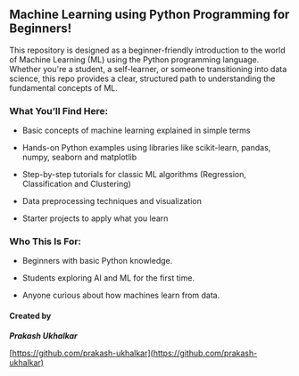 ## Machine Learning using Python Programming for Beginners!

This repository is designed as a beginner-friendly introduction to the world of Machine Learning (ML) using the Python programming language. Whether you're a student, a self-learner, or someone transitioning into data science, this repo provides a clear, structured path to understanding the fundamental concepts of ML.

### What You’ll Find Here:

* Basic concepts of machine learning explained in simple terms

* Hands-on Python examples using libraries like scikit-learn, pandas, numpy, seaborn and matplotlib

* Step-by-step tutorials for classic ML algorithms (Regression, Classification and Clustering)

* Data preprocessing techniques and visualization

* Starter projects to apply what you learn

### Who This Is For:

  * Beginners with basic Python knowledge.

  * Students exploring AI and ML for the first time.

  * Anyone curious about how machines learn from data.

#### Created by 

***Prakash Ukhalkar***

[https://github.com/prakash-ukhalkar](https://github.com/prakash-ukhalkar)